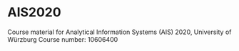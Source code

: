 # AIS2020
Course material for Analytical Information Systems (AIS) 2020, University of Würzburg
Course number: 10606400
